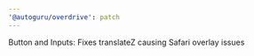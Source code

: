 ```yaml
---
'@autoguru/overdrive': patch
---
```


Button and Inputs: Fixes translateZ causing Safari overlay issues
